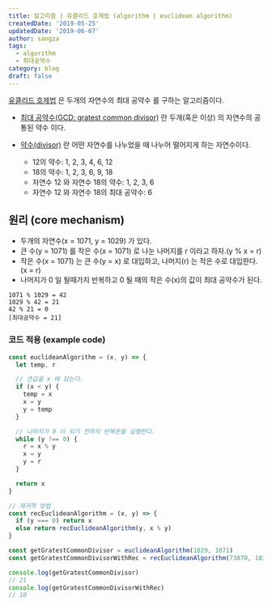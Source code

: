 ```yaml
---
title: 알고리즘 | 유클리드 호제법 (algorithm | euclidean algorithm)
createdDate: '2019-05-25'
updatedDate: '2019-06-07'
author: sangza
tags:
  - algorithm
  - 최대공약수
category: blog
draft: false
---
```


[유클리드 호제법](https://ko.wikipedia.org/wiki/유클리드_호제법) 은 두개의 자연수의
최대 공약수 를 구하는 알고리즘이다.

- [최대 공약수(GCD: gratest common divisor)](https://ko.wikipedia.org/wiki/최대공약수) 란 두개(혹은 이상) 의 자연수의
  공통된 약수 이다.
- [약수(divisor)](https://ko.wikipedia.org/wiki/약수) 란 어떤 자연수를 나누었을 때
  나누어 떨어지게 하는 자연수이다.

  - 12의 약수: 1, 2, 3, 4, 6, 12
  - 18의 약수: 1, 2, 3, 6, 9, 18
  - 자연수 12 와 자연수 18의 약수: 1, 2, 3, 6
  - 자연수 12 와 자연수 18의 최대 공약수: 6

## 원리 (core mechanism)

- 두개의 자연수(x = 1071, y = 1029) 가 있다.
- 큰 수(y = 1071) 를 작은 수(x = 1071) 로 나눈 나머지를 r 이라고 하자.(y % x = r)
- 작은 수(x = 1071) 는 큰 수(y = x) 로 대입하고, 나머지(r) 는 작은 수로 대입한다.(x = r)
- 나머지가 0 일 될때가지 반복하고 0 될 때의 작은 수(x)의 값이 최대 공약수가 된다.

```
1071 % 1029 = 42
1029 % 42 = 21
42 % 21 = 0
[최대공약수 = 21]
```

### 코드 적용 (example code)

```javascript
const euclideanAlgorithm = (x, y) => {
  let temp, r

  // 큰값을 x 에 담는다.
  if (x < y) {
    temp = x
    x = y
    y = temp
  }

  // 나머지가 0 이 되기 전까지 반복문을 실행한다.
  while (y !== 0) {
    r = x % y
    x = y
    y = r
  }

  return x
}

// 재귀적 방법
const recEuclideanAlgorithm = (x, y) => {
  if (y === 0) return x
  else return recEuclideanAlgorithm(y, x % y)
}

const getGratestCommonDivisor = euclideanAlgorithm(1029, 1071)
const getGratestCommonDivisorWithRec = recEuclideanAlgorithm(73870, 10383800)

console.log(getGratestCommonDivisor)
// 21
console.log(getGratestCommonDivisorWithRec)
// 10
```
